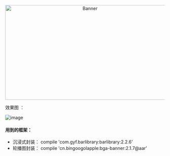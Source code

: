 <p align="center">
  <img src="http://h5xuhong.oss-cn-hongkong.aliyuncs.com/blogCSDN/icon.png" width="520px" height="300px" alt="Banner" />
</p>
 
效果图 ：
 
![image](http://h5xuhong.oss-cn-hongkong.aliyuncs.com/smartHome/Tab/1_tab.png)
 
 #### 用到的框架：
 
 -  沉浸式封装： compile 'com.gyf.barlibrary:barlibrary:2.2.6'
 -  轮播图封装： compile 'cn.bingoogolapple:bga-banner:2.1.7@aar'

